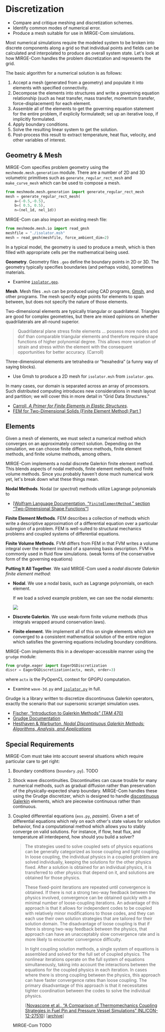 #   Discretization

- Compare and critique meshing and discretization schemes.
- Identify common modes of numerical error.
- Produce a mesh suitable for use in MIRGE-Com simulations.

Most numerical simulations require the modeled system to be broken into discrete components along a grid so that individual points and fields can be calculated and interpolated to produce an overall system state.  Let's look at how MIRGE-Com handles the problem discretization and represents the grid.

The basic algorithm for a numerical solution is as follows:

1. Accept a mesh (generated from a geometry) and populate it into elements with specified connectivity.
2. Decompose the elements into structures and write a governing equation relationship (such as heat transfer, mass transfer, momentum transfer, force-displacement) for each element.
3. Assemble all of the elements to get the governing equation statement for the entire problem, if explicily formulatedt; set up an iterative loop, if implicitly formulated.
4. Apply boundary conditions.
5. Solve the resulting linear system to get the solution.
6. Post-process this result to extract temperature, heat flux, velocity, and other variables of interest.


##  Geometry & Mesh

MIRGE-Com specifies problem geometry using the `meshmode.mesh.generation` module.  There are a number of 2D and 3D volumetric primitives such as `generate_regular_rect_mesh` and `make_curve_mesh` which can be used to compose a mesh.

```py
from meshmode.mesh.generation import generate_regular_rect_mesh
mesh = generate_regular_rect_mesh(
    a=(-0.5,-0.5),
    b=( 0.5, 0.5),
    n=(nel_1d, nel_1d))
```

MIRGE-Com can also import an existing mesh file:

```py
from meshmode.mesh.io import read_gmsh
meshfile = "./isolator.msh"
mesh = read_gmsh(meshfile, force_ambient_dim=2)
```

In a typical model, the geometry is used to produce a mesh, which is then filled with appropriate cells per the mathematical being used.

**Geometry**.  Geometry files `.geo` define the boundary points in 2D or 3D.  The geometry typically specifies boundaries (and perhaps voids), sometimes materials.

- Examine [`isolator.geo`](https://raw.githubusercontent.com/w-hagen/isolator/master/isolator.geo).

**Mesh**.  Mesh files `.msh` can be produced using CAD programs, [Gmsh](https://gmsh.info/doc/texinfo/gmsh.html), and other programs.  The mesh specify edge points for elements to span between, but does not specify the nature of those elements.

Two-dimensional elements are typically triangular or quadrilateral.  Triangles are good for complex geometries, but there are mixed opinions on whether quadrilaterals are all-round superior.

> Quadrilateral plane stress finite elements ... possess more nodes and dof than comparable triangular elements and therefore require shape functions of higher polynomial degree.  This allows more variation of strain and stress within the element with the consequent opportunities for better accuracy.  (Carroll)

Three-dimensional elements are tetrahedra or “hexahedra” (a funny way of saying blocks).

- Use Gmsh to produce a 2D mesh for `isolator.msh` from `isolator.geo`.

In many cases, our domain is separated across an array of processors.  Such distributed computing introduces new considerations in mesh layout and partition; we will cover this in more detail in “Grid Data Structures.”

- [Carroll, *A Primer for Finite Elements in Elastic Structures*](https://books.google.com/books?id=6J7ec7ILGYQC&pg=PA225&lpg=PA225#v=onepage&q&f=false).
- [FEM for Two-Dimensional Solids (Finite Element Method) Part 1](http://what-when-how.com/the-finite-element-method/fem-for-two-dimensional-solids-finite-element-method-part-1/)


##  Elements

Given a mesh of elements, we must select a numerical method which converges on an approximately correct solution.  Depending on the simulation, we can choose finite difference methods, finite element methods, and finite volume methods, among others.

MIRGE-Com implements a nodal discrete Galerkin finite element method.  This blends aspects of nodal methods, finite element methods, and finite volume methods.  Since you probably haven't done much numerical work yet, let's break down what these things mean.

**Nodal Methods**.  Nodal (or _spectral_) methods utilize Lagrange polynomials to

- [[Wolfram Language Documentation, “`FiniteElementMethod`,” section “Two-Dimensional Shape Functions”](https://reference.wolfram.com/applications/structural/FiniteElementMethod.html)]

**Finite Element Methods**.  FEM describes a collection of methods which write a descriptive approximation of a differential equation over a particular subregion of a problem.  FEM is well-suited to structural mechanics problems and coupled systems of differential equations.

**Finite Volume Methods**.  FVM differs from FEM in that FVM writes a volume integral over the element instead of a spanning basis description.  FVM is commonly used in fluid flow simulations.
(weak forms of the conservative form of the governing equations)


**Putting It All Together**.  We said MIRGE-Com used a _nodal discrete Galerkin finite element method_:

- **Nodal**.  We use a nodal basis, such as Lagrange polynomials, on each element.

    If we load a solved example problem, we can see the nodal elements:

    ![](TODO)

- **Discrete Galerkin**.  We use weak-form finite volume methods (thus integrals wrapped around conservation laws).
- **Finite element**.  We implement all of this on single elements which are converged to a consistent mathematical solution of the entire region which satisfies the governing equations including boundary conditions.

MIRGE-Com implements this in a developer-accessible manner using the `grudge` module:

```py
from grudge.eager import EagerDGDiscretization
discr = EagerDGDiscretization(actx, mesh, order=3)
```

where `actx` is the PyOpenCL context for GPGPU computation.

- Examine `wave-3d.py` and [`isolator.py`](https://github.com/w-hagen/isolator/blob/master/isolator.py) in full.

Grudge is a library written to discretize discontinuous Galerkin operators, exactly the scenario that our supersonic scramjet simulation uses.

- [Fischer, “Introduction to Galerkin Methods” (TAM 470)](http://fischerp.cs.illinois.edu/tam470/refs/galerkin2.pdf)
- [Grudge Documentation](https://documen.tician.de/grudge)
- [Hesthaven & Warburton, _Nodal Discontinuous Galerkin Methods:  Algorithms, Analysis, and Applications_](https://link.springer.com/book/10.1007%2F978-0-387-72067-8)


##  Special Requirements

MIRGE-Com must take into account several situations which require particular care to get right:

1. Boundary conditions (`boundary.py`).  TODO

2. Shock wave discontinuities.  Discontinuities can cause trouble for many numerical methods, such as gradual diffusion rather than preservation of the physically-expected sharp boundary.  MIRGE-Com handles these using the Grudge discretizer, which is designed to handle [discontinuous Galerkin](https://en.wikipedia.org/wiki/Discontinuous_Galerkin_method) elements, which are piecewise continuous rather than continuous.

3. Coupled differential equations (`eos.py`, _passim_).  Given a set of differential equations which rely on each other's state values for solution behavior, find a computational method which allows you to stably converge on valid solutions.  For instance, if flow, heat flux, and temperature all interdepend, how should you build a solver?

    > The strategies used to solve coupled sets of physics equations can be generally categorized as loose coupling and tight coupling. In loose coupling, the individual physics in a coupled problem are solved individually, keeping the solutions for the other physics fixed. After a solution is obtained for an individual physics, it is transferred to other physics that depend on it, and solutions are obtained for those physics.
    >
    > These fixed-point iterations are repeated until convergence is obtained. If there is not a strong two-way feedback between the physics involved, convergence can be obtained quickly with a minimal number of loose-coupling iterations. An advantage of this approach is that it allows for independent codes to be coupled with relatively minor modifications to those codes, and they can each use their own solution strategies that are tailored for their solution domain. The disadvantage of loose coupling is that if  there is strong two-way feedback between the physics, that approach can have an unacceptably slow convergence rate and is more likely to encounter convergence difficulty.
    >
    > In tight coupling solution methods, a single system of equations is assembled and solved for the full set of coupled physics. The nonlinear iterations operate on the full system of equations simultaneously, taking into account the interactions between the equations for the coupled physics in each iteration. In cases where there is strong coupling between the physics, this approach can have faster convergence rates than loose coupling. The primary disadvantage of this approach is that it necessitates tighter coordination between the codes to solve the individual physics.
    >
    > [[Novascone et al., “A Comparison of Thermomechanics Coupling Strategies in Fuel Pin and Pressure Vessel Simulations” INL/CON-12-27510](https://inldigitallibrary.inl.gov/sites/sti/sti/5842302.pdf)] [[archive](https://1library.net/document/qodk670z-comparison-thermomechanics-coupling-strategies-fuel-pressure-vessel-simulations.html)]

    MIRGE-Com TODO
